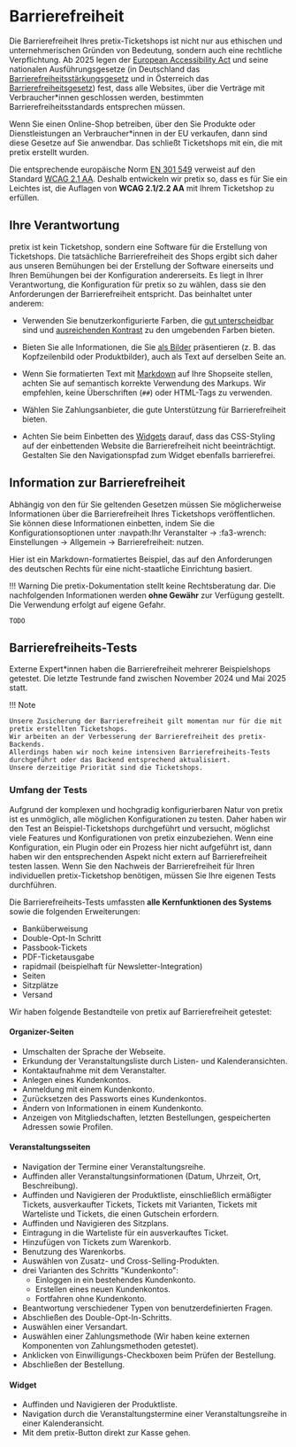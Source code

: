 # Barrierefreiheit

Die Barrierefreiheit Ihres pretix-Ticketshops ist nicht nur aus ethischen und unternehmerischen Gründen von Bedeutung, sondern auch eine rechtliche Verpflichtung.
Ab 2025 legen der [European Accessibility Act](https://en.wikipedia.org/wiki/European_Accessibility_Act) und seine nationalen Ausführungsgesetze (in Deutschland das [Barrierefreiheitsstärkungsgesetz](https://www.bmas.de/SharedDocs/Downloads/DE/Gesetze/barrierefreiheitsstaerkungsgesetz) und in Österreich das [Barrierefreiheitsgesetz](https://www.ris.bka.gv.at/eli/bgbl/i/2023/76/P0/NOR40254410)) fest, dass alle Websites, über die Verträge mit Verbraucher\*innen geschlossen werden, bestimmten Barrierefreiheitsstandards entsprechen müssen.

Wenn Sie einen Online-Shop betreiben, über den Sie Produkte oder Dienstleistungen an Verbraucher\*innen in der EU verkaufen, dann sind diese Gesetze auf Sie anwendbar. 
Das schließt Ticketshops mit ein, die mit pretix erstellt wurden. 

Die entsprechende europäische Norm [EN 301 549](https://en.wikipedia.org/wiki/EN_301_549) verweist auf den Standard [WCAG 2.1 AA](https://de.wikipedia.org/wiki/Web_Content_Accessibility_Guidelines).
Deshalb entwickeln wir pretix so, dass es für Sie ein Leichtes ist, die Auflagen von **WCAG 2.1/2.2 AA** mit Ihrem Ticketshop zu erfüllen. 

## Ihre Verantwortung

pretix ist kein Ticketshop, sondern eine Software für die Erstellung von Ticketshops.
Die tatsächliche Barrierefreiheit des Shops ergibt sich daher aus unseren Bemühungen bei der Erstellung der Software einerseits und Ihren Bemühungen bei der Konfiguration andererseits. 
Es liegt in Ihrer Verantwortung, die Konfiguration für pretix so zu wählen, dass sie den Anforderungen der Barrierefreiheit entspricht.
Das beinhaltet unter anderem:

 - Verwenden Sie benutzerkonfigurierte Farben, die [gut unterscheidbar](https://www.w3.org/TR/WCAG22/#use-of-color) sind und [ausreichenden Kontrast](https://www.w3.org/TR/WCAG22/#contrast-minimum) zu den umgebenden Farben bieten.

 - Bieten Sie alle Informationen, die Sie [als Bilder](https://www.w3.org/TR/WCAG22/#images-of-text) präsentieren (z. B. das Kopfzeilenbild oder Produktbilder), auch als Text auf derselben Seite an. 

 - Wenn Sie formatierten Text mit [Markdown](../guides/markdown.md) auf Ihre Shopseite stellen, achten Sie auf semantisch korrekte Verwendung des Markups. 
Wir empfehlen, keine Überschriften (``##``) oder HTML-Tags zu verwenden. 

 - Wählen Sie Zahlungsanbieter, die gute Unterstützung für Barrierefreiheit bieten.

 - Achten Sie beim Einbetten des [Widgets](../guides/widget.md) darauf, dass das CSS-Styling auf der einbettenden Website die Barrierefreiheit nicht beeinträchtigt.
Gestalten Sie den Navigationspfad zum Widget ebenfalls barrierefrei. 

## Information zur Barrierefreiheit

Abhängig von den für Sie geltenden Gesetzen müssen Sie möglicherweise Informationen über die Barrierefreiheit Ihres Ticketshops veröffentlichen.
Sie können diese Informationen einbetten, indem Sie die Konfigurationsoptionen unter :navpath:Ihr Veranstalter → :fa3-wrench: Einstellungen → Allgemein → Barrierefreiheit: nutzen.

Hier ist ein Markdown-formatiertes Beispiel, das auf den Anforderungen des deutschen Rechts für eine nicht-staatliche Einrichtung basiert.

!!! Warning 
    Die pretix-Dokumentation stellt keine Rechtsberatung dar. 
    Die nachfolgenden Informationen werden **ohne Gewähr** zur Verfügung gestellt. 
    Die Verwendung erfolgt auf eigene Gefahr.

```
TODO
```

## Barrierefreiheits-Tests

Externe Expert\*innen haben die Barrierefreiheit mehrerer Beispielshops getestet. 
Die letzte Testrunde fand zwischen November 2024 und Mai 2025 statt.

!!! Note

    Unsere Zusicherung der Barrierefreiheit gilt momentan nur für die mit pretix erstellten Ticketshops.
    Wir arbeiten an der Verbesserung der Barrierefreiheit des pretix-Backends. 
    Allerdings haben wir noch keine intensiven Barrierefreiheits-Tests durchgeführt oder das Backend entsprechend aktualisiert. 
    Unsere derzeitige Priorität sind die Ticketshops. 

### Umfang der Tests

Aufgrund der komplexen und hochgradig konfigurierbaren Natur von pretix ist es unmöglich, alle möglichen Konfigurationen zu testen.
Daher haben wir den Test an Beispiel-Ticketshops durchgeführt und versucht, möglichst viele Features und Konfigurationen von pretix einzubeziehen.
Wenn eine Konfiguration, ein Plugin oder ein Prozess hier nicht aufgeführt ist, dann haben wir den entsprechenden Aspekt nicht extern auf Barrierefreiheit testen lassen.
Wenn Sie den Nachweis der Barrierefreiheit für Ihren individuellen pretix-Ticketshop benötigen, müssen Sie Ihre eigenen Tests durchführen.

Die Barrierefreiheits-Tests umfassten **alle Kernfunktionen des Systems** sowie die folgenden Erweiterungen:

 - Banküberweisung
 - Double-Opt-In Schritt 
 - Passbook-Tickets
 - PDF-Ticketausgabe
 - rapidmail (beispielhaft für Newsletter-Integration)
 - Seiten
 - Sitzplätze
 - Versand

Wir haben folgende Bestandteile von pretix auf Barrierefreiheit getestet: 

#### Organizer-Seiten

 - Umschalten der Sprache der Webseite.
 - Erkundung der Veranstaltungsliste durch Listen- und Kalenderansichten.
 - Kontaktaufnahme mit dem Veranstalter.
 - Anlegen eines Kundenkontos.
 - Anmeldung mit einem Kundenkonto. 
 - Zurücksetzen des Passworts eines Kundenkontos.
 - Ändern von Informationen in einem Kundenkonto. 
 - Anzeigen von Mitgliedschaften, letzten Bestellungen, gespeicherten Adressen sowie Profilen.

#### Veranstaltungsseiten

 - Navigation der Termine einer Veranstaltungsreihe.
 - Auffinden aller Veranstaltungsinformationen (Datum, Uhrzeit, Ort, Beschreibung).
 - Auffinden und Navigieren der Produktliste, einschließlich ermäßigter Tickets, ausverkaufter Tickets, Tickets mit Varianten, Tickets mit Warteliste und Tickets, die einen Gutschein erfordern.
 - Auffinden und Navigieren des Sitzplans.
 - Eintragung in die Warteliste für ein ausverkauftes Ticket.
 - Hinzufügen von Tickets zum Warenkorb. 
 - Benutzung des Warenkorbs. 
 - Auswählen von Zusatz- und Cross-Selling-Produkten.
 - drei Varianten des Schritts "Kundenkonto":
    - Einloggen in ein bestehendes Kundenkonto. 
    - Erstellen eines neuen Kundenkontos. 
    - Fortfahren ohne Kundenkonto. 
 - Beantwortung verschiedener Typen von benutzerdefinierten Fragen. 
 - Abschließen des Double-Opt-In-Schritts.
 - Auswählen einer Versandart.
 - Auswählen einer Zahlungsmethode (Wir haben keine externen Komponenten von Zahlungsmethoden getestet).
 - Anklicken von Einwilligungs-Checkboxen beim Prüfen der Bestellung.
 - Abschließen der Bestellung.

#### Widget

 - Auffinden und Navigieren der Produktliste.
 - Navigation durch die Veranstaltungstermine einer Veranstaltungsreihe in einer Kalenderansicht.
 - Mit dem pretix-Button direkt zur Kasse gehen.

